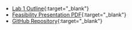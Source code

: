 - [Lab 1 Outline](Lab_1_Outline.pdf){:target="_blank"}
- [Feasibility Presentation PDF](FeasibilityPresentation.pdf){:target="_blank"}
- [GitHub Repository](https://github.com/zboudreaux99/Sapphire-Sound-Monitoring-App){:target="_blank"}